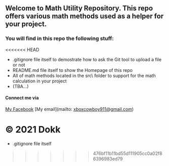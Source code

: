 ## Welcome to Math Utility Repository. This repo offers various math methods used as a helper for your project.

### You will find in this repo the following stuff:
<<<<<<< HEAD
* .gitignore file itself to demostrate how to ask the Git tool to upload a file or not
* README.md file itself to show the Homepage of this repo
* All of math methods located in the src\ folder to support for the math calculation in your project
* (TBA...)

#### Connect me via
[My Facebook](https://www.facebook.com/profile.php?id=100007166297462)
[My email](mailto: xboxcowboy911@gmail.com)

© 2021 Dokk
=======
* .gitignore file itself
>>>>>>> 476bf11b11bd55d111905cc0a02f86396983ed79
